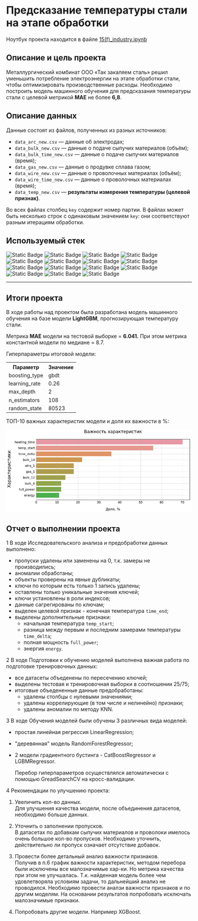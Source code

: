 # Предсказание температуры стали на этапе обработки
Ноутбук проекта находится в файле [15(f)_industry.ipynb](https://github.com/ArtemV0ronin/steel_temperature_prediction/blob/main/15(f)_steel_temperature_prediction.ipynb)

## Описание и цель проекта
Металлургический комбинат ООО «Так закаляем сталь» решил уменьшить потребление электроэнергии на этапе обработки стали, чтобы оптимизировать производственные расходы. Необходимо построить модель машинного обучения для предсказания температуры стали с целевой метрикой **MAE** не более **6,8**.

## Описание данных
Данные состоят из файлов, полученных из разных источников:
- `data_arc_new.csv` — данные об электродах;
- `data_bulk_new.csv` — данные о подаче сыпучих материалов (объём);
- `data_bulk_time_new.csv` *—* данные о подаче сыпучих материалов (время);
- `data_gas_new.csv` — данные о продувке сплава газом;
- `data_wire_new.csv` — данные о проволочных материалах (объём);
- `data_wire_time_new.csv` — данные о проволочных материалах (время);
- `data_temp_new.csv` — **результаты измерения температуры (целевой признак)**.

Во всех файлах столбец `key` содержит номер партии. В файлах может быть несколько строк с одинаковым значением `key`: они соответствуют разным итерациям обработки.

## Используемый стек
![Static Badge](https://img.shields.io/badge/sklearn-red)
![Static Badge](https://img.shields.io/badge/LinearRegression-red)
![Static Badge](https://img.shields.io/badge/RandomForestRegressor-red)
![Static Badge](https://img.shields.io/badge/CatBoostRegressor-red)
![Static Badge](https://img.shields.io/badge/LGBMRegressor-red)
![Static Badge](https://img.shields.io/badge/KNN-red)
![Static Badge](https://img.shields.io/badge/GridSearchCV-red)
![Static Badge](https://img.shields.io/badge/StandardScaler-red)
![Static Badge](https://img.shields.io/badge/pandas-red)
![Static Badge](https://img.shields.io/badge/numpy-red)
![Static Badge](https://img.shields.io/badge/matplotlib-red)
![Static Badge](https://img.shields.io/badge/seaborn-red)
![Static Badge](https://img.shields.io/badge/phik-red)
![Static Badge](https://img.shields.io/badge/tqdm-red)
![Static Badge](https://img.shields.io/badge/time-red)

---

## Итоги проекта
В ходе работы над проектом была разработана модель машинного обучения на базе модели **LightGBM**, прогнозирующая температуру стали.

Метрика **MAE** модели на тестовой выборке = **6.041.** При этом метрика константной модели по медиане = 8.7.

Гиперпараметры итоговой модели:

<table>
<tr>
  <th>Параметр</th>
  <th>Значение</th>
</tr>
<tr>
  <td>boosting_type</td>
  <td>gbdt</td>
</tr>    
<tr>
  <td>learning_rate</td>
  <td>0.26</td>
</tr>   
<tr>
  <td>max_depth</td>
  <td>2</td>
</tr> 
<tr>
  <td>n_estimators</td>
  <td>108</td>
</tr>
<tr>
  <td>random_state</td>
  <td>80523</td>
</tr>
</table>

ТОП-10 важных характеристик модели и доля их важности в %:

![top-10](https://github.com/ArtemV0ronin/steel_temperature_prediction/blob/main/media/Важность%20хар-к%20топ-10.jpg)

## Отчет о выполнении проекта

1 В ходе Исследовательского анализа и предобработки данных выполнено:

- пропуски удалены или заменены на 0, т.к. замеры не производились;
- аномалии обработаны;
- объекты проверены на явные дубликаты;
- ключи по которым есть только 1 запись удалены;
- оставлены только уникальные значения ключей;
- ключи установлены в роли индексов;
- данные сагрегированы по ключам;
- выделен целевой признак - конечная температура `time_end`;
- выделены дополнительные признаки: 
    - начальная температура `temp_start`;
    - разница между первым и последним замерами температуры `time_delta`;
    - полная мощность `full_power`;
    - энергия `energy`.

2 В ходе Подготовки к обучению моделей выполнена важная работа по подготовке тренировочных данных:

- все датасеты объеденены по пересечению ключей;
- выделены тестовая и тренировочная выборки в соотношении 25/75;
- итоговые объедененные данные предобработаны:
    - удалены столбцы с нулевыми значениями;
    - удалены коррелирующие (в том числе и нелинейно) признаки;
    - удалены аномалии по методу KNN.

3 В ходе Обучения моделей были обучены 3 различных вида моделей:

- простая линейная регрессия LinearRegression;
- "деревянная" модель RandomForestRegressor;
- 2 модели градиентного бустинга - CatBoostRegressor и LGBMRegressor.

  Перебор гиперпараметров осуществлялся автоматически с помощью GreadSearchCV на кросс-валидации.

4 Рекомендации по улучшению проекта:

1) Увеличить кол-во данных.   
Для улучшения качества модели,  после объединения датасетов, необходимо больше данных.   

2) Уточнить о заполнении пропусков.   
В датасетах по добавкам сыпучих материалов и проволоки имелось очень большое кол-во пропусков. Необходимо уточнить, действительно ли пропуск означает отсутствие добавок.  

3) Провести более детальный анализ важности признаков.  
Получив в п.6 график важности характеристик, методом перебора были исключены все малозначимые хар-ки. Но метрика качества при этом не улучшалась. Т.к. найденная модель более чем удовлетворяла условиям задачи, то дальнейший анализ не проводился. Необходимо провести аналзи важности признаков и по другим моделям. На основании результатов попробовать исключать малозначимые признаки.

4) Попробовать другие модели. Например XGBoost.

